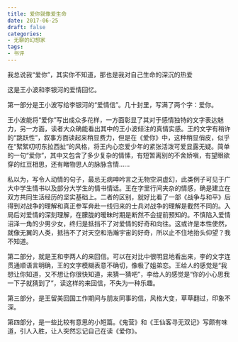 ```yaml
---
title: 爱你就像爱生命
date: 2017-06-25
draft: false
categories:
- 无聊的幻想家
tags:
- 书评
---
```


我总说我“爱你”，其实你不知道，那也是我对自己生命的深沉的热爱

<!--more-->



这是王小波和李银河的爱情回忆。

第一部分是王小波写给李银河的“爱情信”。几十封里，写满了两个字：爱你。

王小波能将“爱你”写出成众多花样，一方面彰显了其对于感情独特的文字表达魅力，另一方面，读者大众确能看出其中的王小波倾注的真情实感。王的文字有稍许的“跳跃性”，叙事方面读起来稍显费力，但是在《爱你》中，这种稍显俏皮，似乎在“絮絮叨叨东拉西扯”的风格，将王内心恋爱少年的紧张活泼可爱显露无疑。简单的一句“爱你”，其中又包含了多少复杂的情愫，有短暂离别的不舍娇嗔，有望眼欲穿的红豆相思，还有睹物思人的脉脉含情......

私以为，写令人动情的句子，最忌无病呻吟言之无物空洞虚幻，此类例子可见于广大中学生情书以及部分大学生的情书情话。王在字里行间夹杂的情感，确是建立在双方共同生活经历的坚实基础上。二者的区别，就好比看了一部《战争与和平》后得到对战争的理解和真正参军奔赴一线归来的士兵对战争的理解是截然不同的。入局后对爱情的深刻理解，在朦胧的暧昧时期是断然不会提前预知的。不慎陷入爱情沼泽一角的少男少女，终归是抵挡不了对爱情的好奇和向往。这或许是本性使然，就像无翼的人类，抵挡不了对天空和浩瀚宇宙的好奇，所以止不住地抬头仰望？我不知道。

第二部分，就是王和李两人的来回信。可以在对比中很明显地看出来，李的文字连贯通顺语言明确，王的文字模糊表意不确切，像极了姐弟恋。王给人的感觉是“我想让你知道，又不想让你很快知道，来猜一猜吧”，李给人的感觉是“你的小心思我一下子就猜到了”，读这样的来回信，不失为一种乐趣。

第三部分，是王留美回国工作期间与朋友同事的信，风格大变，草草翻过，印象不深。

第四部分，是一些比较有意思的小短篇。《鬼营》和《王仙客寻无双记》写颇有味道，引人入胜，让人突然忘记自己在读《爱你》。